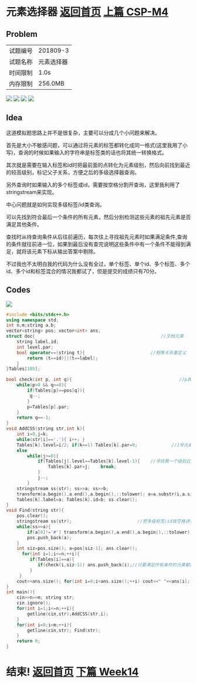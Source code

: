 # 元素选择器      [返回首页](./index.md)   [上篇 CSP-M4](./CSP-M4.md)
## Problem

| | | 
|--|--| 
| 试题编号 | 201809-3  | 
| 试题名称 | 元素选择器 | 
| 时间限制 | 1.0s      | 
| 内存限制 | 256.0MB   | 


![](https://blog.xupengbo.online/images/q1.jpg?raw=true)
![](https://blog.xupengbo.online/images/q2.jpg?raw=true)
![](https://blog.xupengbo.online/images/q3.jpg?raw=true)
![](https://blog.xupengbo.online/images/q4.jpg?raw=true)

## Idea
这道模拟题思路上并不是很复杂，主要可以分成几个小问题来解决。

首先是大小不敏感问题，可以通过将元素的标签都转化成同一格式(这里我用了小写)，查询的时候如果输入的字符串是标签类的话也将其统一转换格式。

其次就是需要在输入标签和id时把最前面的点转化为元素级别，然后向前找到最近的较高级别，标记父子关系，方便之后的多级选择器查询。

另外查询时如果输入的多个标签或id，需要按空格分割开查询，这里我利用了stringstream来实现。

中心问题就是如何实现多级标签/id类查询。

可以先找到符合最后一个条件的所有元素，然后分别检测这些元素的祖先元素是否满足其他条件。

查找时从待查询条件从后往前遍历，每次往上寻找祖先元素时如果满足条件,查询的条件就往前进一位，如果到最后没有查完说明这些条件中有一个条件不能得到满足，就将该元素下标从输出答案中剔除。

不过我也不太明白我的代码为什么没有全过，单个标签、单个id、多个标签、多个id、多个id和标签混合的情况我都试了，但是提交的成绩只有70分。
## Codes
![](https://blog.xupengbo.online/images/q5.PNG?raw=true)
```cpp
#include <bits/stdc++.h>
using namespace std;
int n,m;string a,b;
vector<string> pos; vector<int> ans;
struct doc{                                                //文档元素
	string label,id;
	int level,par;
	bool operator==(string t){                         //相等关系重定义 
		return (t==id)||(t==label);
	}
}Tables[105];

bool check(int p, int q){                                         //p表示元素数组的下标,q表示查询数组下标  
	while(p>0 && q>=0){ 
		if(Tables[p]==pos[q]){
		 q--;
		}
		p=Tables[p].par;
	}
	return q==-1;
}
void AddCSS(string str,int k){
	int i=0,j=k;
	while(str[i]=='.'){ i++; }
	Tables[k].level=i/2; if(k==1) Tables[k].par=0;             //1号元素的父亲元素设为-1
	else 
		while(j>=0){
			if(Tables[j].level==Tables[k].level-1){    //寻找第一个级别比它高的元素，作为他的父亲元素
		 		Tables[k].par=j;	break;
			}
			j--;
		}
	stringstream ss(str); ss>>a; ss>>b;
	transform(a.begin(),a.end(),a.begin(),::tolower); a=a.substr(i,a.size()); //对标签类进行小写转换
	Tables[k].label=a; Tables[k].id=b; ss.clear();
}  
void Find(string str){
	pos.clear();
	stringstream ss(str);                         //把多级标签/id按空格进行分割
	while(ss>>a){
		if(a[0]!='#') transform(a.begin(),a.end(),a.begin(),::tolower);//a不是id就小写 
		pos.push_back(a);
	}
	int siz=pos.size(); a=pos[siz-1]; ans.clear(); 
	  for(int i=1;i<=n;++i){
		 if(Tables[i]==a){
			if(check(i,siz-1)) ans.push_back(i);//只要满足所有条件的元素都插入结果里
		 }
	 }
	cout<<ans.size(); for(int i=0;i<ans.size();++i) cout<<" "<<ans[i];	cout<<endl;
}
int main(){
	cin>>n>>m; string str;
	cin.ignore();
	for(int i=1;i<=n;++i){
		getline(cin,str);AddCSS(str,i);
	} 
	for(int i=0;i<m;++i){
		getline(cin,str); Find(str);
	}
	return 0;
}
```


# 结束!     [返回首页](./index.md)   [下篇 Week14](./week14.md)
